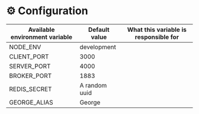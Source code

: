 # ⚙️ Configuration

| Available environment variable | Default value | What this variable is responsible for |
| ------------------------------ | ------------- | ------------------------------------- |
| NODE_ENV                       | development   |                                       |
| CLIENT_PORT                    | 3000          |                                       |
| SERVER_PORT                    | 4000          |                                       |
| BROKER_PORT                    | 1883          |                                       |
| REDIS_SECRET                   | A random uuid |                                       |
| GEORGE_ALIAS                   | George        |                                       |
